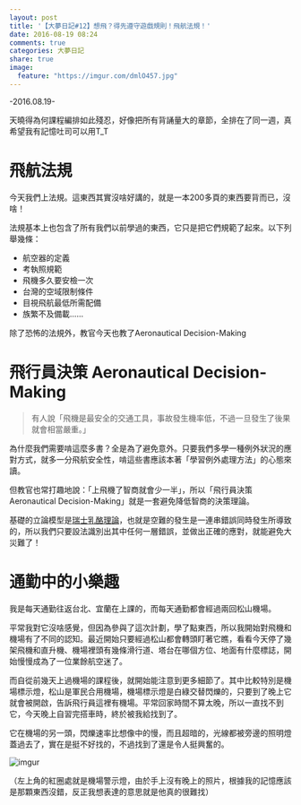 ```yaml
---
layout: post
title: '【大夢日記#12】想飛？得先遵守遊戲規則！飛航法規！'
date: 2016-08-19 08:24
comments: true
categories: 大夢日記
share: true
image:
  feature: "https://imgur.com/dmlO457.jpg"
---
```


-2016.08.19-

天曉得為何課程編排如此殘忍，好像把所有背誦量大的章節，全排在了同一週，真希望我有記憶吐司可以用T_T

<!-- more -->

# 飛航法規

今天我們上法規。這東西其實沒啥好講的，就是一本200多頁的東西要背而已，沒啥！

法規基本上也包含了所有我們以前學過的東西，它只是把它們規範了起來。以下列舉幾條：

- 航空器的定義
- 考執照規範
- 飛機多久要安檢一次
- 台灣的空域限制條件
- 目視飛航最低所需配備
- 族繁不及備載......

除了恐怖的法規外，教官今天也教了Aeronautical Decision-Making

# 飛行員決策 Aeronautical Decision-Making

> 有人說「飛機是最安全的交通工具，事故發生機率低，不過一旦發生了後果就會相當嚴重。」

為什麼我們需要啃這麼多書？全是為了避免意外。只要我們多學一種例外狀況的應對方式，就多一分飛航安全性，啃這些書應該本著「學習例外處理方法」的心態來讀。

但教官也常打趣地說：「上飛機了智商就會少一半」，所以「飛行員決策 Aeronautical Decision-Making」就是一套避免降低智商的決策理論。

基礎的立論模型是[瑞士乳酪理論](https://olofsdesign.wordpress.com/2015/08/01/%E7%91%9E%E5%A3%AB%E4%B9%B3%E9%85%AA%E7%90%86%E8%AB%96-swiss-cheese-model/)，也就是空難的發生是一連串錯誤同時發生所導致的，所以我們只要設法識別出其中任何一層錯誤，並做出正確的應對，就能避免大災難了！

# 通勤中的小樂趣

我是每天通勤往返台北、宜蘭在上課的，而每天通勤都會經過兩回松山機場。

平常我對它沒啥感覺，但因為參與了這次計劃，學了點東西，所以我開始對飛機和機場有了不同的認知。最近開始只要經過松山都會轉頭盯著它瞧，看看今天停了幾架飛機和直升機、機場裡頭有幾條滑行道、塔台在哪個方位、地面有什麼標誌，開始慢慢成為了一位業餘航空迷了。

而自從前幾天上過機場的課程後，就開始能注意到更多細節了。其中比較特別是機場標示燈，松山是軍民合用機場，機場標示燈是白綠交替閃爍的，只要到了晚上它就會被開啟，告訴飛行員這裡有機場。平常回家時間不算太晚，所以一直找不到它，今天晚上自習完搭車時，終於被我給找到了。

它在機場的另一頭，閃爍速率比想像中的慢，而且超暗的，光線都被旁邊的照明燈蓋過去了，實在是挺不好找的，不過找到了還是令人挺興奮的。

![imgur](https://imgur.com/DgmADOw.jpg)

（左上角的紅圈處就是機場警示燈，由於手上沒有晚上的照片，根據我的記憶應該是那顆東西沒錯，反正我想表達的意思就是他真的很難找）